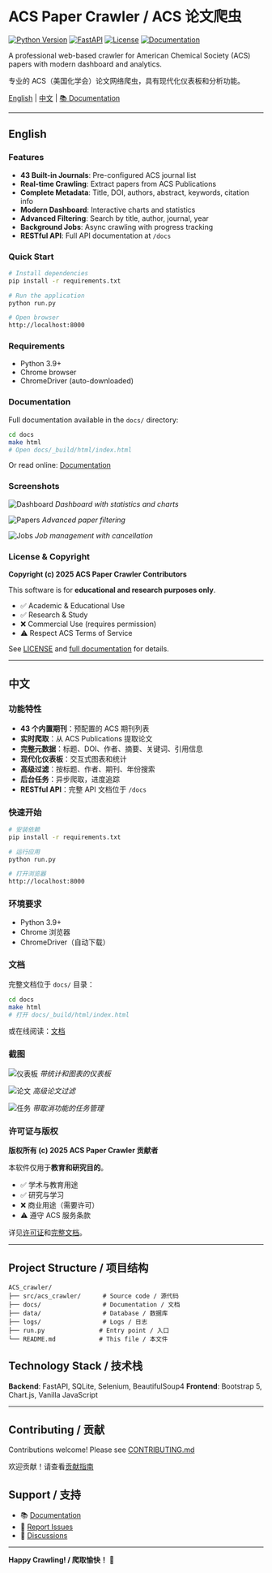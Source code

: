 # ACS Paper Crawler / ACS 论文爬虫

[![Python Version](https://img.shields.io/badge/python-3.9%2B-blue.svg)](https://www.python.org/downloads/)
[![FastAPI](https://img.shields.io/badge/FastAPI-0.115%2B-009688.svg)](https://fastapi.tiangolo.com/)
[![License](https://img.shields.io/badge/license-Educational-green.svg)](LICENSE)
[![Documentation](https://img.shields.io/badge/docs-Sphinx-blue.svg)](docs/)

A professional web-based crawler for American Chemical Society (ACS) papers with modern dashboard and analytics.

专业的 ACS（美国化学会）论文网络爬虫，具有现代化仪表板和分析功能。

[English](#english) | [中文](#中文) | [📚 Documentation](docs/)

---

<a name="english"></a>

## English

### Features

- **43 Built-in Journals**: Pre-configured ACS journal list
- **Real-time Crawling**: Extract papers from ACS Publications
- **Complete Metadata**: Title, DOI, authors, abstract, keywords, citation info
- **Modern Dashboard**: Interactive charts and statistics
- **Advanced Filtering**: Search by title, author, journal, year
- **Background Jobs**: Async crawling with progress tracking
- **RESTful API**: Full API documentation at `/docs`

### Quick Start

```bash
# Install dependencies
pip install -r requirements.txt

# Run the application
python run.py

# Open browser
http://localhost:8000
```

### Requirements

- Python 3.9+
- Chrome browser
- ChromeDriver (auto-downloaded)

### Documentation

Full documentation available in the `docs/` directory:

```bash
cd docs
make html
# Open docs/_build/html/index.html
```

Or read online: [Documentation](docs/)

### Screenshots

![Dashboard](software-copyright/images/dashboard.png)
*Dashboard with statistics and charts*

![Papers](software-copyright/images/papers.png)
*Advanced paper filtering*

![Jobs](software-copyright/images/jobs.png)
*Job management with cancellation*

### License & Copyright

**Copyright (c) 2025 ACS Paper Crawler Contributors**

This software is for **educational and research purposes only**.

- ✅ Academic & Educational Use
- ✅ Research & Study
- ❌ Commercial Use (requires permission)
- ⚠️ Respect ACS Terms of Service

See [LICENSE](LICENSE) and [full documentation](docs/) for details.

---

<a name="中文"></a>

## 中文

### 功能特性

- **43 个内置期刊**：预配置的 ACS 期刊列表
- **实时爬取**：从 ACS Publications 提取论文
- **完整元数据**：标题、DOI、作者、摘要、关键词、引用信息
- **现代化仪表板**：交互式图表和统计
- **高级过滤**：按标题、作者、期刊、年份搜索
- **后台任务**：异步爬取，进度追踪
- **RESTful API**：完整 API 文档位于 `/docs`

### 快速开始

```bash
# 安装依赖
pip install -r requirements.txt

# 运行应用
python run.py

# 打开浏览器
http://localhost:8000
```

### 环境要求

- Python 3.9+
- Chrome 浏览器
- ChromeDriver（自动下载）

### 文档

完整文档位于 `docs/` 目录：

```bash
cd docs
make html
# 打开 docs/_build/html/index.html
```

或在线阅读：[文档](docs/)

### 截图

![仪表板](software-copyright/images/dashboard.png)
*带统计和图表的仪表板*

![论文](software-copyright/images/papers.png)
*高级论文过滤*

![任务](software-copyright/images/jobs.png)
*带取消功能的任务管理*

### 许可证与版权

**版权所有 (c) 2025 ACS Paper Crawler 贡献者**

本软件仅用于**教育和研究目的**。

- ✅ 学术与教育用途
- ✅ 研究与学习
- ❌ 商业用途（需要许可）
- ⚠️ 遵守 ACS 服务条款

详见[许可证](LICENSE)和[完整文档](docs/)。

---

## Project Structure / 项目结构

```
ACS_crawler/
├── src/acs_crawler/      # Source code / 源代码
├── docs/                 # Documentation / 文档
├── data/                 # Database / 数据库
├── logs/                 # Logs / 日志
├── run.py               # Entry point / 入口
└── README.md            # This file / 本文件
```

## Technology Stack / 技术栈

**Backend**: FastAPI, SQLite, Selenium, BeautifulSoup4
**Frontend**: Bootstrap 5, Chart.js, Vanilla JavaScript

---

## Contributing / 贡献

Contributions welcome! Please see [CONTRIBUTING.md](docs/CONTRIBUTING.md)

欢迎贡献！请查看[贡献指南](docs/CONTRIBUTING.md)

## Support / 支持

- 📚 [Documentation](docs/)
- 🐛 [Report Issues](https://github.com/your-repo/issues)
- 💬 [Discussions](https://github.com/your-repo/discussions)

---

**Happy Crawling! / 爬取愉快！** 🚀
